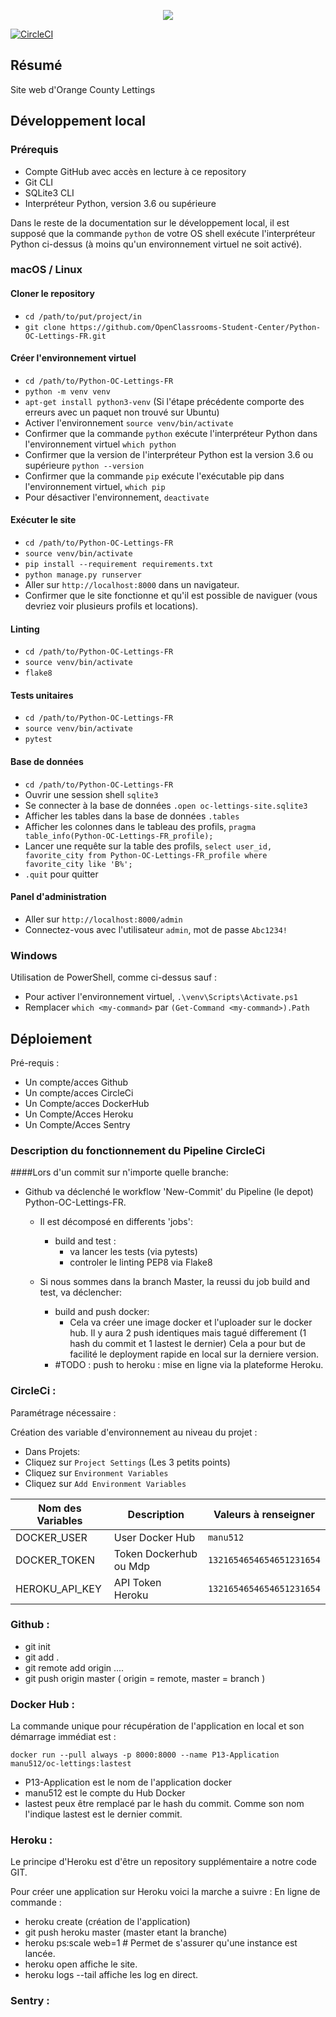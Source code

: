 <p align="center">
  <img src="https://user.oc-static.com/upload/2020/09/18/16004295603423_P11.png" />
</p>


[![CircleCI](https://circleci.com/gh/Manu512/Python-OC-Lettings-FR/tree/master.svg?style=svg)](https://circleci.com/gh/Manu512/Python-OC-Lettings-FR/tree/master)






## Résumé

Site web d'Orange County Lettings

## Développement local

### Prérequis

- Compte GitHub avec accès en lecture à ce repository
- Git CLI
- SQLite3 CLI
- Interpréteur Python, version 3.6 ou supérieure

Dans le reste de la documentation sur le développement local, il est supposé que la commande `python` de votre OS shell exécute l'interpréteur Python ci-dessus (à moins qu'un environnement virtuel ne soit activé).

### macOS / Linux

#### Cloner le repository

- `cd /path/to/put/project/in`
- `git clone https://github.com/OpenClassrooms-Student-Center/Python-OC-Lettings-FR.git`

#### Créer l'environnement virtuel

- `cd /path/to/Python-OC-Lettings-FR`
- `python -m venv venv`
- `apt-get install python3-venv` (Si l'étape précédente comporte des erreurs avec un paquet non trouvé sur Ubuntu)
- Activer l'environnement `source venv/bin/activate`
- Confirmer que la commande `python` exécute l'interpréteur Python dans l'environnement virtuel
`which python`
- Confirmer que la version de l'interpréteur Python est la version 3.6 ou supérieure `python --version`
- Confirmer que la commande `pip` exécute l'exécutable pip dans l'environnement virtuel, `which pip`
- Pour désactiver l'environnement, `deactivate`

#### Exécuter le site

- `cd /path/to/Python-OC-Lettings-FR`
- `source venv/bin/activate`
- `pip install --requirement requirements.txt`
- `python manage.py runserver`
- Aller sur `http://localhost:8000` dans un navigateur.
- Confirmer que le site fonctionne et qu'il est possible de naviguer (vous devriez voir plusieurs profils et locations).

#### Linting

- `cd /path/to/Python-OC-Lettings-FR`
- `source venv/bin/activate`
- `flake8`

#### Tests unitaires

- `cd /path/to/Python-OC-Lettings-FR`
- `source venv/bin/activate`
- `pytest`

#### Base de données

- `cd /path/to/Python-OC-Lettings-FR`
- Ouvrir une session shell `sqlite3`
- Se connecter à la base de données `.open oc-lettings-site.sqlite3`
- Afficher les tables dans la base de données `.tables`
- Afficher les colonnes dans le tableau des profils, `pragma table_info(Python-OC-Lettings-FR_profile);`
- Lancer une requête sur la table des profils, `select user_id, favorite_city from
  Python-OC-Lettings-FR_profile where favorite_city like 'B%';`
- `.quit` pour quitter

#### Panel d'administration

- Aller sur `http://localhost:8000/admin`
- Connectez-vous avec l'utilisateur `admin`, mot de passe `Abc1234!`

### Windows

Utilisation de PowerShell, comme ci-dessus sauf :

- Pour activer l'environnement virtuel, `.\venv\Scripts\Activate.ps1` 
- Remplacer `which <my-command>` par `(Get-Command <my-command>).Path`


## Déploiement

Pré-requis :

- Un compte/acces Github
- Un compte/acces CircleCi
- Un Compte/acces DockerHub
- Un Compte/Acces Heroku
- Un Compte/Acces Sentry

### Description du fonctionnement du Pipeline CircleCi

####Lors d'un commit sur n'importe quelle branche:
- Github va déclenché le workflow 'New-Commit' du Pipeline (le depot) Python-OC-Lettings-FR.
  - Il est décomposé en differents 'jobs':
    - build and test : 
      - va lancer les tests (via pytests)
      - controler le linting PEP8 via Flake8
  
  - Si nous sommes dans la branch Master, la reussi du job build and test, va déclencher:
    - build and push docker:
      - Cela va créer une image docker et l'uploader sur le docker hub.
        Il y aura 2 push identiques mais tagué differement (1 hash du commit et 1 lastest le dernier)
        Cela a pour but de facilité le deployment rapide en local sur la derniere version.
    - #TODO : push to heroku : mise en ligne via la plateforme Heroku.

### CircleCi :

Paramétrage nécessaire : 

Création des variable d'environnement au niveau du projet :

- Dans Projets: 
- Cliquez sur `Project Settings`  (Les 3 petits points)
- Cliquez sur `Environment Variables`  
- Cliquez sur `Add Environment Variables`  

|   Nom des Variables  |   Description   |   Valeurs à renseigner   |
|---    |---   |---    |
|   DOCKER_USER   |   User Docker Hub   |   `manu512`   |
|   DOCKER_TOKEN   |   Token Dockerhub ou Mdp   |   `1321654654654651231654`   |
|   HEROKU_API_KEY |  API Token Heroku  |   `1321654654654651231654`   |
### Github :

- git init
- git add .
- git remote add origin ....
- git push origin master ( origin = remote, master = branch ) 


### Docker Hub :

La commande unique pour récupération de l'application en local et son démarrage immédiat est :

`docker run --pull always -p 8000:8000 --name P13-Application manu512/oc-lettings:lastest`

- P13-Application est le nom de l'application docker  
- manu512 est le compte du Hub Docker  
- lastest peux être remplacé par le hash du commit. Comme son nom l'indique lastest est le dernier commit.


### Heroku :

Le principe d'Heroku est d'être un repository supplémentaire a notre code GIT.



Pour créer une application sur Heroku voici la marche a suivre :
En ligne de commande :  
- heroku create (création de l'application)
- git push heroku master (master etant la branche)
- heroku ps:scale web=1 # Permet de s'assurer qu'une instance est lancée.
- heroku open affiche le site.
- heroku logs --tail affiche les log en direct.

### Sentry :
